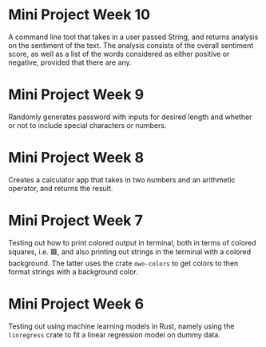 # Mini Project Week 10
A command line tool that takes in a user passed String, and returns analysis on the sentiment of the text. The analysis consists of the overall sentiment score, as well as a list of the words considered as either positive or negative, provided that there are any. 


# Mini Project Week 9
Randomly generates password with inputs for desired length and whether or not to include special characters or numbers. 


# Mini Project Week 8

Creates a calculator app that takes in two numbers and an arithmetic operator, and returns the result. 


# Mini Project Week 7 

Testing out how to print colored output in terminal, both in terms of colored squares, i.e. 🟩, and also printing out strings in the terminal with a colored background. The latter uses the crate `owo-colors` to get colors to then format strings with a background color. 


# Mini Project Week 6

Testing out using machine learning models in Rust, namely using the `linregress` crate to fit a linear regression model on dummy data. 
